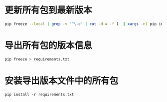 # 更新所有包到最新版本
```bash
pip freeze --local | grep -v '^\-e' | cut -d = -f 1  | xargs -n1 pip install -U
```

# 导出所有包的版本信息
```bash
pip freeze > requirements.txt
```

# 安装导出版本文件中的所有包
```bash\
pip install -r requirements.txt
```


